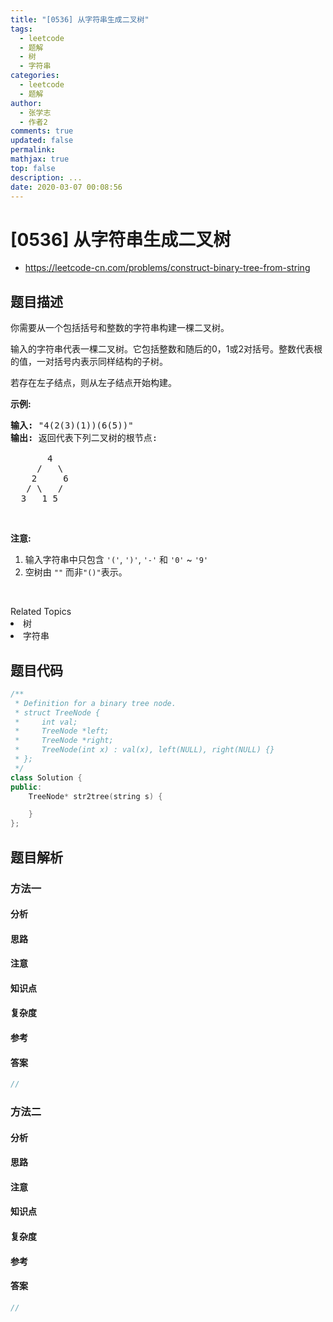 ```yaml
---
title: "[0536] 从字符串生成二叉树"
tags:
  - leetcode
  - 题解
  - 树
  - 字符串
categories:
  - leetcode
  - 题解
author:
  - 张学志
  - 作者2
comments: true
updated: false
permalink:
mathjax: true
top: false
description: ...
date: 2020-03-07 00:08:56
---
```



# [0536] 从字符串生成二叉树
* https://leetcode-cn.com/problems/construct-binary-tree-from-string


## 题目描述

<p>你需要从一个包括括号和整数的字符串构建一棵二叉树。</p>

<p>输入的字符串代表一棵二叉树。它包括整数和随后的0，1或2对括号。整数代表根的值，一对括号内表示同样结构的子树。</p>

<p>若存在左子结点，则从左子结点开始构建。</p>

<p><strong>示例:</strong></p>

<pre><strong>输入:</strong> &quot;4(2(3)(1))(6(5))&quot;
<strong>输出:</strong> 返回代表下列二叉树的根节点:

       4
     /   \
    2     6
   / \   / 
  3   1 5   
</pre>

<p>&nbsp;</p>

<p><strong>注意:</strong></p>

<ol>
	<li>输入字符串中只包含&nbsp;<code>&#39;(&#39;</code>, <code>&#39;)&#39;</code>, <code>&#39;-&#39;</code>&nbsp;和&nbsp;<code>&#39;0&#39;</code> ~ <code>&#39;9&#39;</code>&nbsp;</li>
	<li>空树由&nbsp;<code>&quot;&quot;</code>&nbsp;而非<code>&quot;()&quot;</code>表示。</li>
</ol>

<p>&nbsp;</p>
<div><div>Related Topics</div><div><li>树</li><li>字符串</li></div></div>


## 题目代码

```cpp
/**
 * Definition for a binary tree node.
 * struct TreeNode {
 *     int val;
 *     TreeNode *left;
 *     TreeNode *right;
 *     TreeNode(int x) : val(x), left(NULL), right(NULL) {}
 * };
 */
class Solution {
public:
    TreeNode* str2tree(string s) {

    }
};
```


## 题目解析


### 方法一

#### 分析

#### 思路

#### 注意

#### 知识点

#### 复杂度

#### 参考

#### 答案

```cpp
//
```


### 方法二

#### 分析

#### 思路

#### 注意

#### 知识点

#### 复杂度

#### 参考

#### 答案

```cpp
//
```


